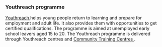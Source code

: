 ###  Youthreach programme

[ Youthreach ](/en/education/further-education-and-training/youthreach/) helps
young people return to learning and prepare for employment and adult life. It
also provides them with opportunities to get certified qualifications. The
programme is aimed at unemployed early school leavers aged 15 to 20. The
Youthreach programme is delivered through Youthreach centres and [ Community
Training Centres ](http://www.iacto.ie/learners/ctcs/) .
